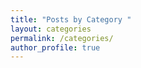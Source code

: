 ```yaml
---
title: "Posts by Category "
layout: categories
permalink: /categories/
author_profile: true
---
```

